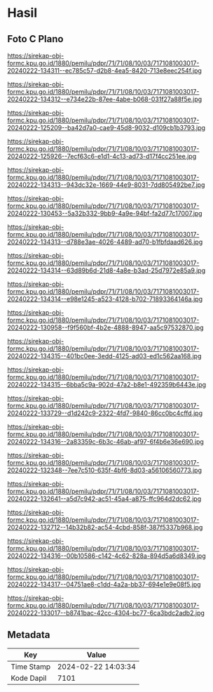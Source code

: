 # Hasil

## Foto C Plano

https://sirekap-obj-formc.kpu.go.id/1880/pemilu/pdpr/71/71/08/10/03/7171081003017-20240222-134311--ec785c57-d2b8-4ea5-8420-713e8eec254f.jpg

https://sirekap-obj-formc.kpu.go.id/1880/pemilu/pdpr/71/71/08/10/03/7171081003017-20240222-134312--e734e22b-87ee-4abe-b068-031f27a88f5e.jpg

https://sirekap-obj-formc.kpu.go.id/1880/pemilu/pdpr/71/71/08/10/03/7171081003017-20240222-125209--ba42d7a0-cae9-45d8-9032-d109cb1b3793.jpg

https://sirekap-obj-formc.kpu.go.id/1880/pemilu/pdpr/71/71/08/10/03/7171081003017-20240222-125926--7ecf63c6-e1d1-4c13-ad73-d17f4cc251ee.jpg

https://sirekap-obj-formc.kpu.go.id/1880/pemilu/pdpr/71/71/08/10/03/7171081003017-20240222-134313--943dc32e-1669-44e9-8031-7dd805492be7.jpg

https://sirekap-obj-formc.kpu.go.id/1880/pemilu/pdpr/71/71/08/10/03/7171081003017-20240222-130453--5a32b332-9bb9-4a9e-94bf-fa2d77c17007.jpg

https://sirekap-obj-formc.kpu.go.id/1880/pemilu/pdpr/71/71/08/10/03/7171081003017-20240222-134313--d788e3ae-4026-4489-ad70-b1fbfdaad626.jpg

https://sirekap-obj-formc.kpu.go.id/1880/pemilu/pdpr/71/71/08/10/03/7171081003017-20240222-134314--63d89b6d-21d8-4a8e-b3ad-25d7972e85a9.jpg

https://sirekap-obj-formc.kpu.go.id/1880/pemilu/pdpr/71/71/08/10/03/7171081003017-20240222-134314--e98e1245-a523-4128-b702-71893364146a.jpg

https://sirekap-obj-formc.kpu.go.id/1880/pemilu/pdpr/71/71/08/10/03/7171081003017-20240222-130958--f9f560bf-4b2e-4888-8947-aa5c97532870.jpg

https://sirekap-obj-formc.kpu.go.id/1880/pemilu/pdpr/71/71/08/10/03/7171081003017-20240222-134315--401bc0ee-3edd-4125-ad03-ed1c562aa168.jpg

https://sirekap-obj-formc.kpu.go.id/1880/pemilu/pdpr/71/71/08/10/03/7171081003017-20240222-134315--6bba5c9a-902d-47a2-b8e1-492359b6443e.jpg

https://sirekap-obj-formc.kpu.go.id/1880/pemilu/pdpr/71/71/08/10/03/7171081003017-20240222-133729--d1d242c9-2322-4fd7-9840-86cc0bc4cffd.jpg

https://sirekap-obj-formc.kpu.go.id/1880/pemilu/pdpr/71/71/08/10/03/7171081003017-20240222-134316--2a83359c-6b3c-46ab-af97-6f4b6e36e690.jpg

https://sirekap-obj-formc.kpu.go.id/1880/pemilu/pdpr/71/71/08/10/03/7171081003017-20240222-132348--7ee7c510-635f-4bf6-8d03-a56106560773.jpg

https://sirekap-obj-formc.kpu.go.id/1880/pemilu/pdpr/71/71/08/10/03/7171081003017-20240222-132641--a5d7c942-ac51-45a4-a875-ffc964d2dc62.jpg

https://sirekap-obj-formc.kpu.go.id/1880/pemilu/pdpr/71/71/08/10/03/7171081003017-20240222-132712--14b32b82-ac54-4cbd-858f-387f5337b968.jpg

https://sirekap-obj-formc.kpu.go.id/1880/pemilu/pdpr/71/71/08/10/03/7171081003017-20240222-134316--00b10586-c142-4c62-828a-894d5a6d8349.jpg

https://sirekap-obj-formc.kpu.go.id/1880/pemilu/pdpr/71/71/08/10/03/7171081003017-20240222-134317--04751ae8-c1dd-4a2a-bb37-694e1e9e08f5.jpg

https://sirekap-obj-formc.kpu.go.id/1880/pemilu/pdpr/71/71/08/10/03/7171081003017-20240222-133017--b8741bac-42cc-4304-bc77-6ca3bdc2adb2.jpg


## Metadata

| Key        | Value               |
| ---------- | ------------------- |
| Time Stamp | 2024-02-22 14:03:34 |
| Kode Dapil | 7101                |



